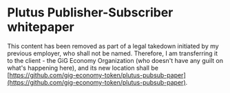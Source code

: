 # Plutus Publisher-Subscriber whitepaper

This content has been removed as part of a legal takedown initiated by my previous employer, who shall not be named. Therefore, I am transferring it to the client - the GiG Economy Organization (who doesn't have any guilt on what's happening here), and its new location shall be [https://github.com/gig-economy-token/plutus-pubsub-paper](https://github.com/gig-economy-token/plutus-pubsub-paper).
